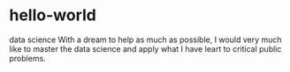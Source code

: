 # hello-world
data science
With a dream to help as much as possible, I would very much like to master the data science and apply what I have leart to critical public problems.
